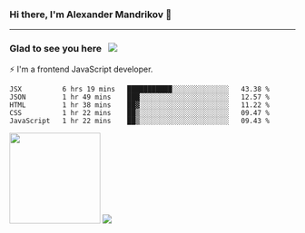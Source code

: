 ### Hi there, I'm Alexander Mandrikov 👋

- - -

### Glad to see you here &nbsp; ![](https://komarev.com/ghpvc/?username=nunsez&color=blue&label=visitors)

⚡ I'm a frontend JavaScript developer.

<!--
**nunsez/nunsez** is a ✨ _special_ ✨ repository because its `README.md` (this file) appears on your GitHub profile.

Here are some ideas to get you started:

- 🔭 I’m currently working on ...
- 🌱 I’m currently learning ...
- 👯 I’m looking to collaborate on ...
- 🤔 I’m looking for help with ...
- 💬 Ask me about ...
- 📫 How to reach me: ...
- 😄 Pronouns: ...
- ⚡ Fun fact: ...
-->


<!--START_SECTION:waka-->
```text
JSX          6 hrs 19 mins   ███████████░░░░░░░░░░░░░░   43.38 % 
JSON         1 hr 49 mins    ███░░░░░░░░░░░░░░░░░░░░░░   12.57 % 
HTML         1 hr 38 mins    ██▓░░░░░░░░░░░░░░░░░░░░░░   11.22 % 
CSS          1 hr 22 mins    ██▒░░░░░░░░░░░░░░░░░░░░░░   09.47 % 
JavaScript   1 hr 22 mins    ██▒░░░░░░░░░░░░░░░░░░░░░░   09.43 % 
```
<!--END_SECTION:waka-->

<span>
<img height="160em" src="https://github-readme-stats.vercel.app/api?username=nunsez&show_icons=true&count_private=true&hide_border=true&hide=issues" />
<img src="https://github-readme-stats.vercel.app/api/top-langs/?username=nunsez&layout=compact&hide_border=true" />
</span>

<!--
[![willianrod's wakatime stats](https://github-readme-stats.vercel.app/api/wakatime?username=nunsez&hide_border=true)](https://github.com/anuraghazra/github-readme-stats)
-->
